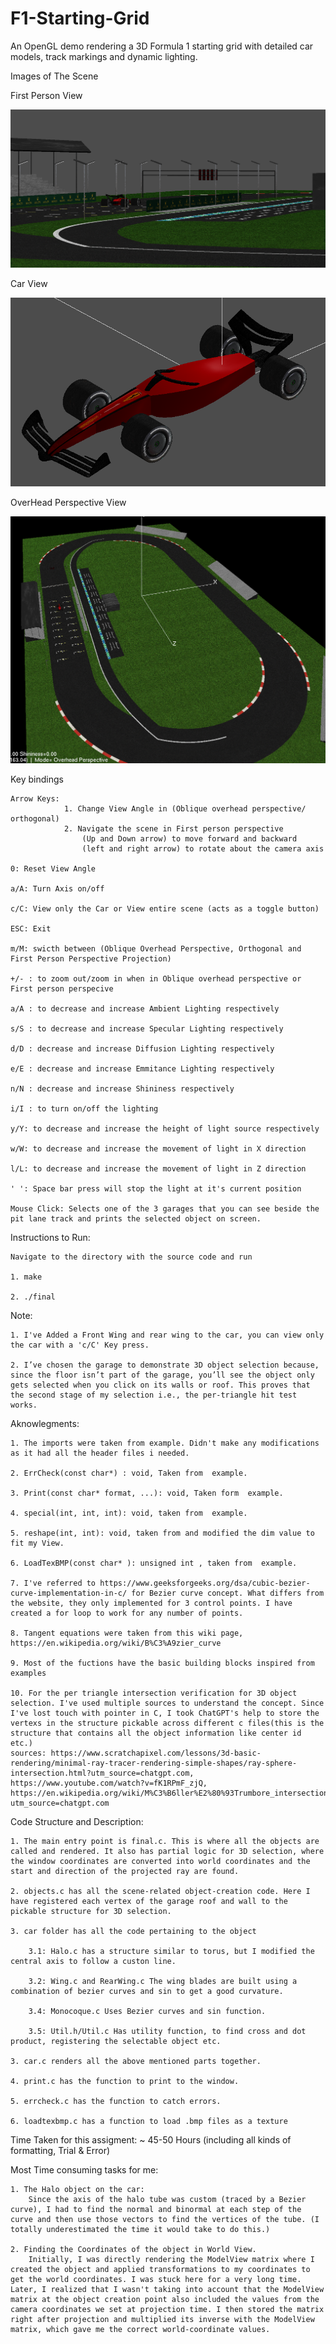 # F1-Starting-Grid
An OpenGL demo rendering a 3D Formula 1 starting grid with detailed car models, track markings and dynamic lighting.

Images of The Scene

First Person View

![alt text](image-2.png)

Car View

![alt text](image-1.png)

OverHead Perspective View

![alt text](image.png)


Key bindings

    Arrow Keys: 
                1. Change View Angle in (Oblique overhead perspective/ orthogonal) 
                2. Navigate the scene in First person perspective
                    (Up and Down arrow) to move forward and backward
                    (left and right arrow) to rotate about the camera axis
                 
    0: Reset View Angle

    a/A: Turn Axis on/off

    c/C: View only the Car or View entire scene (acts as a toggle button)

    ESC: Exit

    m/M: swicth between (Oblique Overhead Perspective, Orthogonal and First Person Perspective Projection)
  
    +/- : to zoom out/zoom in when in Oblique overhead perspective or First person perspecive

    a/A : to decrease and increase Ambient Lighting respectively

    s/S : to decrease and increase Specular Lighting respectively

    d/D : decrease and increase Diffusion Lighting respectively

    e/E : decrease and increase Emmitance Lighting respectively

    n/N : decrease and increase Shininess respectively

    i/I : to turn on/off the lighting

    y/Y: to decrease and increase the height of light source respectively

    w/W: to decrease and increase the movement of light in X direction

    l/L: to decrease and increase the movement of light in Z direction

    ' ': Space bar press will stop the light at it's current position

    Mouse Click: Selects one of the 3 garages that you can see beside the pit lane track and prints the selected object on screen.

Instructions to Run:

    Navigate to the directory with the source code and run 

    1. make

    2. ./final

Note:

    1. I've Added a Front Wing and rear wing to the car, you can view only the car with a 'c/C' Key press.

    2. I’ve chosen the garage to demonstrate 3D object selection because, since the floor isn’t part of the garage, you’ll see the object only gets selected when you click on its walls or roof. This proves that the second stage of my selection i.e., the per-triangle hit test works.

Aknowlegments:

    1. The imports were taken from example. Didn't make any modifications as it had all the header files i needed.

    2. ErrCheck(const char*) : void, Taken from  example.

    3. Print(const char* format, ...): void, Taken form  example.

    4. special(int, int, int): void, taken from  example.

    5. reshape(int, int): void, taken from and modified the dim value to fit my View.

    6. LoadTexBMP(const char* ): unsigned int , taken from  example.

    7. I've referred to https://www.geeksforgeeks.org/dsa/cubic-bezier-curve-implementation-in-c/ for Bezier curve concept. What differs from the website, they only implemented for 3 control points. I have created a for loop to work for any number of points.

    8. Tangent equations were taken from this wiki page, https://en.wikipedia.org/wiki/B%C3%A9zier_curve

    9. Most of the fuctions have the basic building blocks inspired from examples

    10. For the per triangle intersection verification for 3D object selection. I've used multiple sources to understand the concept. Since I've lost touch with pointer in C, I took ChatGPT's help to store the vertexs in the structure pickable across different c files(this is the structure that contains all the object information like center id etc.)
    sources: https://www.scratchapixel.com/lessons/3d-basic-rendering/minimal-ray-tracer-rendering-simple-shapes/ray-sphere-intersection.html?utm_source=chatgpt.com, https://www.youtube.com/watch?v=fK1RPmF_zjQ, https://en.wikipedia.org/wiki/M%C3%B6ller%E2%80%93Trumbore_intersection_algorithm?utm_source=chatgpt.com


Code Structure and Description:

    1. The main entry point is final.c. This is where all the objects are called and rendered. It also has partial logic for 3D selection, where the window coordinates are converted into world coordinates and the start and direction of the projected ray are found.

    2. objects.c has all the scene-related object-creation code. Here I have registered each vertex of the garage roof and wall to the pickable structure for 3D selection.

    3. car folder has all the code pertaining to the object 

        3.1: Halo.c has a structure similar to torus, but I modified the central axis to follow a custon line.

        3.2: Wing.c and RearWing.c The wing blades are built using a combination of bezier curves and sin to get a good curvature.

        3.4: Monocoque.c Uses Bezier curves and sin function.

        3.5: Util.h/Util.c Has utility function, to find cross and dot product, registering the selectable object etc.

    3. car.c renders all the above mentioned parts together.

    4. print.c has the function to print to the window.

    5. errcheck.c has the function to catch errors.

    6. loadtexbmp.c has a function to load .bmp files as a texture


Time Taken for this assigment: ~ 45-50 Hours (including all kinds of formatting, Trial & Error)

Most Time consuming tasks for me:

    1. The Halo object on the car:
        Since the axis of the halo tube was custom (traced by a Bezier curve), I had to find the normal and binormal at each step of the curve and then use those vectors to find the vertices of the tube. (I totally underestimated the time it would take to do this.)

    2. Finding the Coordinates of the object in World View.
        Initially, I was directly rendering the ModelView matrix where I created the object and applied transformations to my coordinates to get the world coordinates. I was stuck here for a very long time. Later, I realized that I wasn't taking into account that the ModelView matrix at the object creation point also included the values from the camera coordinates we set at projection time. I then stored the matrix right after projection and multiplied its inverse with the ModelView matrix, which gave me the correct world-coordinate values.


